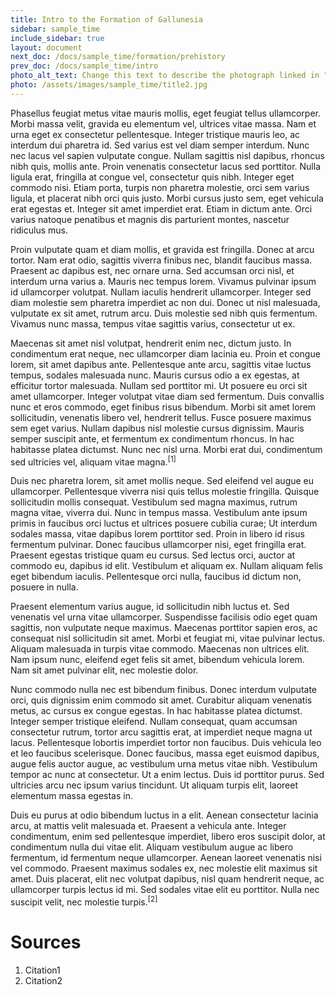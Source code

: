 ```yaml
---
title: Intro to the Formation of Gallunesia
sidebar: sample_time
include_sidebar: true
layout: document
next_doc: /docs/sample_time/formation/prehistory
prev_doc: /docs/sample_time/intro
photo_alt_text: Change this text to describe the photograph linked in "photo".
photo: /assets/images/sample_time/title2.jpg
---
```


Phasellus feugiat metus vitae mauris mollis, eget feugiat tellus ullamcorper. Morbi massa velit, gravida eu elementum vel, ultrices vitae massa. Nam et urna eget ex consectetur pellentesque. Integer tristique mauris leo, ac interdum dui pharetra id. Sed varius est vel diam semper interdum. Nunc nec lacus vel sapien vulputate congue. Nullam sagittis nisl dapibus, rhoncus nibh quis, mollis ante. Proin venenatis consectetur lacus sed porttitor. Nulla ligula erat, fringilla at congue vel, consectetur quis nibh. Integer eget commodo nisi. Etiam porta, turpis non pharetra molestie, orci sem varius ligula, et placerat nibh orci quis justo. Morbi cursus justo sem, eget vehicula erat egestas et. Integer sit amet imperdiet erat. Etiam in dictum ante. Orci varius natoque penatibus et magnis dis parturient montes, nascetur ridiculus mus.

Proin vulputate quam et diam mollis, et gravida est fringilla. Donec at arcu tortor. Nam erat odio, sagittis viverra finibus nec, blandit faucibus massa. Praesent ac dapibus est, nec ornare urna. Sed accumsan orci nisl, et interdum urna varius a. Mauris nec tempus lorem. Vivamus pulvinar ipsum id ullamcorper volutpat. Nullam iaculis hendrerit ullamcorper. Integer sed diam molestie sem pharetra imperdiet ac non dui. Donec ut nisl malesuada, vulputate ex sit amet, rutrum arcu. Duis molestie sed nibh quis fermentum. Vivamus nunc massa, tempus vitae sagittis varius, consectetur ut ex.

Maecenas sit amet nisl volutpat, hendrerit enim nec, dictum justo. In condimentum erat neque, nec ullamcorper diam lacinia eu. Proin et congue lorem, sit amet dapibus ante. Pellentesque ante arcu, sagittis vitae luctus tempus, sodales malesuada nunc. Mauris cursus odio a ex egestas, at efficitur tortor malesuada. Nullam sed porttitor mi. Ut posuere eu orci sit amet ullamcorper. Integer volutpat vitae diam sed fermentum. Duis convallis nunc et eros commodo, eget finibus risus bibendum. Morbi sit amet lorem sollicitudin, venenatis libero vel, hendrerit tellus. Fusce posuere maximus sem eget varius. Nullam dapibus nisl molestie cursus dignissim. Mauris semper suscipit ante, et fermentum ex condimentum rhoncus. In hac habitasse platea dictumst. Nunc nec nisl urna. Morbi erat dui, condimentum sed ultricies vel, aliquam vitae magna.<sup>[1]</sup>

Duis nec pharetra lorem, sit amet mollis neque. Sed eleifend vel augue eu ullamcorper. Pellentesque viverra nisi quis tellus molestie fringilla. Quisque sollicitudin mollis consequat. Vestibulum sed magna maximus, rutrum magna vitae, viverra dui. Nunc in tempus massa. Vestibulum ante ipsum primis in faucibus orci luctus et ultrices posuere cubilia curae; Ut interdum sodales massa, vitae dapibus lorem porttitor sed. Proin in libero id risus fermentum pulvinar. Donec faucibus ullamcorper nisi, eget fringilla erat. Praesent egestas tristique quam eu cursus. Sed lectus orci, auctor at commodo eu, dapibus id elit. Vestibulum et aliquam ex. Nullam aliquam felis eget bibendum iaculis. Pellentesque orci nulla, faucibus id dictum non, posuere in nulla.

Praesent elementum varius augue, id sollicitudin nibh luctus et. Sed venenatis vel urna vitae ullamcorper. Suspendisse facilisis odio eget quam sagittis, non vulputate neque maximus. Maecenas porttitor sapien eros, ac consequat nisl sollicitudin sit amet. Morbi et feugiat mi, vitae pulvinar lectus. Aliquam malesuada in turpis vitae commodo. Maecenas non ultrices elit. Nam ipsum nunc, eleifend eget felis sit amet, bibendum vehicula lorem. Nam sit amet pulvinar elit, nec molestie dolor.

Nunc commodo nulla nec est bibendum finibus. Donec interdum vulputate orci, quis dignissim enim commodo sit amet. Curabitur aliquam venenatis metus, ac cursus ex congue egestas. In hac habitasse platea dictumst. Integer semper tristique eleifend. Nullam consequat, quam accumsan consectetur rutrum, tortor arcu sagittis erat, at imperdiet neque magna ut lacus. Pellentesque lobortis imperdiet tortor non faucibus. Duis vehicula leo et leo faucibus scelerisque. Donec faucibus, massa eget euismod dapibus, augue felis auctor augue, ac vestibulum urna metus vitae nibh. Vestibulum tempor ac nunc at consectetur. Ut a enim lectus. Duis id porttitor purus. Sed ultricies arcu nec ipsum varius tincidunt. Ut aliquam turpis elit, laoreet elementum massa egestas in.

Duis eu purus at odio bibendum luctus in a elit. Aenean consectetur lacinia arcu, at mattis velit malesuada et. Praesent a vehicula ante. Integer condimentum, enim sed pellentesque imperdiet, libero eros suscipit dolor, at condimentum nulla dui vitae elit. Aliquam vestibulum augue ac libero fermentum, id fermentum neque ullamcorper. Aenean laoreet venenatis nisi vel commodo. Praesent maximus sodales ex, nec molestie elit maximus sit amet. Duis placerat, elit nec volutpat dapibus, nisl quam hendrerit neque, ac ullamcorper turpis lectus id mi. Sed sodales vitae elit eu porttitor. Nulla nec suscipit velit, nec molestie turpis.<sup>[2]</sup>

# Sources

1. Citation1
2. Citation2
